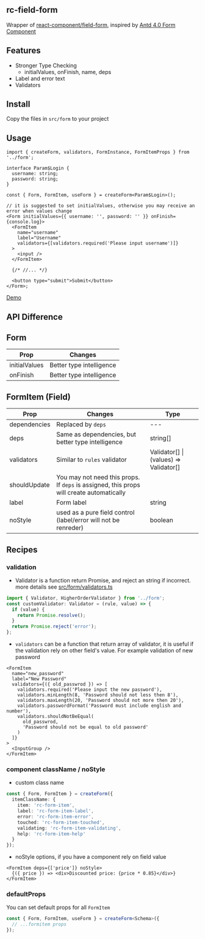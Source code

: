 ## rc-field-form

Wrapper of [react-component/field-form](https://github.com/react-component/field-form), inspired by [Antd 4.0 Form Component](https://next.ant.design/components/form/?locale=en-US#header)

## Features

- Stronger Type Checking
  - initialValues, onFinish, name, deps
- Label and error text
- Validators

## Install

Copy the files in `src/form` to your project

## Usage

```tsx
import { createForm, validators, FormInstance, FormItemProps } from '../form';

interface Param$Login {
  username: string;
  password: string;
}

const { Form, FormItem, useForm } = createForm<Param$Login>();

// it is suggested to set initialValues, otherwise you may receive an error when values change
<Form initialValues={{ username: '', password: '' }} onFinish={console.log}>
  <FormItem
    name="username"
    label="Username"
    validators={[validators.required('Please input username')]}
  >
    <input />
  </FormItem>

  {/* //... */}

  <button type="submit">Submit</button>
</Form>;
```

[Demo](https://rc-field-form.herokuapp.com/)

## API Difference

## Form

| Prop          | Changes                  |
| ------------- | ------------------------ |
| initialValues | Better type intelligence |
| onFinish      | Better type intelligence |

## FormItem (Field)

| Prop         | Changes                                                                                  | Type                                   |
| ------------ | ---------------------------------------------------------------------------------------- | -------------------------------------- |
| dependencies | Replaced by `deps`                                                                       | ---                                    |
| deps         | Same as dependencies, but better type intelligence                                       | string[]                               |
| validators   | Similar to `rules` validator                                                             | Validator[] \| (values) => Validator[] |
| shouldUpdate | You may not need this props. If `deps` is assigned, this props will create automatically |
| label        | Form label                                                                               | string                                 |
| noStyle      | used as a pure field control (label/error will not be renreder)                          | boolean                                |

## Recipes

### validation

- Validator is a function return Promise, and reject an string if incorrect. more details see [src/form/validators.ts](./src/form/validators.ts)

```ts
import { Validator, HigherOrderValidator } from '../form';
const customValidator: Validator = (rule, value) => {
  if (value) {
    return Promise.resolve();
  }
  return Promise.reject('error');
};
```

- `validators` can be a function that return array of validator, it is useful if the validation rely on other field's value. For example validation of new password

```tsx
<FormItem
  name="new_password"
  label="New Password"
  validators={({ old_passwrod }) => [
    validators.required('Please input the new password'),
    validators.minLength(8, 'Password should not less then 8'),
    validators.maxLength(20, 'Password should not more then 20'),
    validators.passwordFormat('Password must include english and number'),
    validators.shouldNotBeEqual(
      old_passwrod,
      'Password should not be equal to old password'
    )
  ]}
>
  <InputGroup />
</FormItem>
```

### component className / noStyle

- custom class name

```ts
const { Form, FormItem } = createForm({
  itemClassName: {
    item: 'rc-form-item',
    label: 'rc-form-item-label',
    error: 'rc-form-item-error',
    touched: 'rc-form-item-touched',
    validating: 'rc-form-item-validating',
    help: 'rc-form-item-help'
  }
});
```

- noStyle options, if you have a component rely on field value

```tsx
<FormItem deps={['price']} noStyle>
  {({ price }) => <div>Discounted price: {price * 0.85}</div>}
</FormItem>
```

### defaultProps

You can set default props for all `FormItem`

```ts
const { Form, FormItem, useForm } = createForm<Schema>({
  // ...formitem props
});
```
